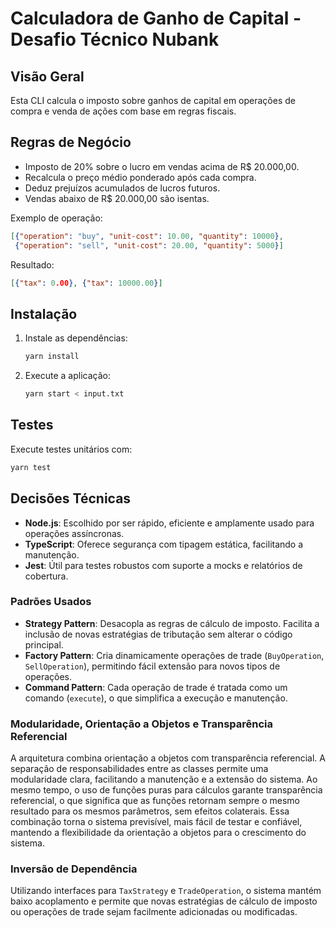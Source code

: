 
# Calculadora de Ganho de Capital - Desafio Técnico Nubank

## Visão Geral

Esta CLI calcula o imposto sobre ganhos de capital em operações de compra e venda de ações com base em regras fiscais.

## Regras de Negócio

- Imposto de 20% sobre o lucro em vendas acima de R$ 20.000,00.
- Recalcula o preço médio ponderado após cada compra.
- Deduz prejuízos acumulados de lucros futuros.
- Vendas abaixo de R$ 20.000,00 são isentas.

Exemplo de operação:

```json
[{"operation": "buy", "unit-cost": 10.00, "quantity": 10000},
 {"operation": "sell", "unit-cost": 20.00, "quantity": 5000}]
```

Resultado:

```json
[{"tax": 0.00}, {"tax": 10000.00}]
```

## Instalação

1. Instale as dependências:
   ```bash
   yarn install
   ```

2. Execute a aplicação:
   ```bash
   yarn start < input.txt
   ```

## Testes

Execute testes unitários com:
```bash
yarn test
```

## Decisões Técnicas

- **Node.js**: Escolhido por ser rápido, eficiente e amplamente usado para operações assíncronas.
- **TypeScript**: Oferece segurança com tipagem estática, facilitando a manutenção.
- **Jest**: Útil para testes robustos com suporte a mocks e relatórios de cobertura.

### Padrões Usados

- **Strategy Pattern**: Desacopla as regras de cálculo de imposto. Facilita a inclusão de novas estratégias de tributação sem alterar o código principal.
- **Factory Pattern**: Cria dinamicamente operações de trade (`BuyOperation`, `SellOperation`), permitindo fácil extensão para novos tipos de operações.
- **Command Pattern**: Cada operação de trade é tratada como um comando (`execute`), o que simplifica a execução e manutenção.

### Modularidade, Orientação a Objetos e Transparência Referencial

A arquitetura combina orientação a objetos com transparência referencial. A separação de responsabilidades entre as classes permite uma modularidade clara, facilitando a manutenção e a extensão do sistema. Ao mesmo tempo, o uso de funções puras para cálculos garante transparência referencial, o que significa que as funções retornam sempre o mesmo resultado para os mesmos parâmetros, sem efeitos colaterais. Essa combinação torna o sistema previsível, mais fácil de testar e confiável, mantendo a flexibilidade da orientação a objetos para o crescimento do sistema.

### Inversão de Dependência

Utilizando interfaces para `TaxStrategy` e `TradeOperation`, o sistema mantém baixo acoplamento e permite que novas estratégias de cálculo de imposto ou operações de trade sejam facilmente adicionadas ou modificadas.
